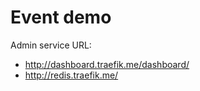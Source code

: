 Event demo
==========

Admin service URL:
 - http://dashboard.traefik.me/dashboard/
 - http://redis.traefik.me/